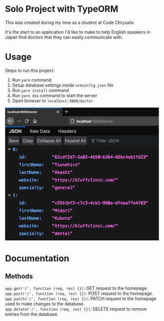 # Solo Project with TypeORM

This was created during my time as a student at Code Chrysalis

It's the start to an application I'd like to make to help English speakers in Japan find doctors that they can easily communicate with.

# Usage

Steps to run this project:

1. Run `yarn` command
2. Setup database settings inside `ormconfig.json` file
3. Run `yarn install` command
4. Run `yarn dev` command to start the server
5. Open browser to `localhost:3000/doctor`

![](images/localhost.png)

# Documentation

## Methods
`app.get('/', function (req, res) {})`:
GET request to the homepage. \
`app.post('/', function (req, res) {})`: POST request to the homepage. \
`app.patch('/', function (req, res) {})`: PATCH request to the homepage used to make changes to the database. \
`app.delete('/', function (req, res) {})`: DELETE request to remove entries from the database. 